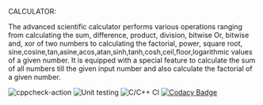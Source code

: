 CALCULATOR:

The advanced scientific calculator performs various operations ranging from calculating the sum, difference, product, division, bitwise Or, bitwise and, xor of two numbers to calculating the factorial, power, square root, sine,cosine,tan,asine,acos,atan,sinh,tanh,cosh,ceil,floor,logarithmic values of a given number.
It is equipped with a special feature to calculate the sum of all numbers till the given input number and also calculate the factorial of a given number.



![cppcheck-action](https://github.com/99002451/Acitivty2/workflows/cppcheck-action/badge.svg)
![Unit testing](https://github.com/99002451/Acitivty2/workflows/Unit%20testing/badge.svg)
![C/C++ CI](https://github.com/99002451/Acitivty2/workflows/C/C++%20CI/badge.svg)
[![Codacy Badge](https://app.codacy.com/project/badge/Grade/2e9b6898e11a4aa38db9a59b91a34940)](https://www.codacy.com/gh/99002451/Acitivty2/dashboard?utm_source=github.com&amp;utm_medium=referral&amp;utm_content=99002451/Acitivty2&amp;utm_campaign=Badge_Grade)
